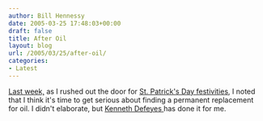 ```yaml
---
author: Bill Hennessy
date: 2005-03-25 17:48:03+00:00
draft: false
title: After Oil
layout: blog
url: /2005/03/25/after-oil/
categories:
- Latest
---
```


[Last week,](https://www.hennessysview.com/?p=8) as I rushed out the door for [St. Patrick's Day festivities](https://blog.billhennessy.com/photos/st._patricks_parade_2005/default.aspx), I noted that I think it's time to get serious about finding a permanent replacement for oil.    I didn't elaborate, but [Kenneth Defeyes ](https://www.nytimes.com/2005/03/25/opinion/25deffeyes.html?ex=1112418000&en=f29c9a5fb82aabf2&ei=5065&partner=MYWAY)has done it for me.


